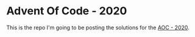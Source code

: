 # Advent Of Code - 2020 

This is the repo I'm going to be posting the solutions for the [AOC - 2020](https://adventofcode.com/). 